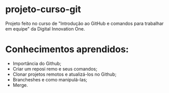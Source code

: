 # projeto-curso-git

Projeto feito no curso de "Introdução ao GitHub e comandos para trabalhar em equipe" da Digital Innovation One.


  

# Conhecimentos aprendidos:
- Importância do Github;
- Criar um reposi  remo e seus comandos;
- Clonar projetos remotos e atualizá-los no Github;
- Brancheshes e como manipulá-las;
- Merge.
